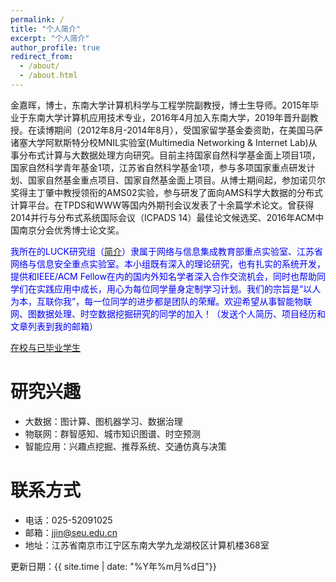 ```yaml
---
permalink: /
title: "个人简介"
excerpt: "个人简介"
author_profile: true
redirect_from: 
  - /about/
  - /about.html
---
```



金嘉晖，博士，东南大学计算机科学与工程学院副教授，博士生导师。2015年毕业于东南大学计算机应用技术专业，2016年4月加入东南大学，2019年晋升副教授。在读博期间（2012年8月-2014年8月），受国家留学基金委资助，在美国马萨诸塞大学阿默斯特分校MNIL实验室(Multimedia Networking & Internet Lab)从事分布式计算与大数据处理方向研究。目前主持国家自然科学基金面上项目1项，国家自然科学青年基金1项，江苏省自然科学基金1项，参与多项国家重点研发计划、国家自然基金重点项目、国家自然基金面上项目。从博士期间起，参加诺贝尔奖得主丁肇中教授领衔的AMS02实验，参与研发了面向AMS科学大数据的分布式计算平台。在TPDS和WWW等国内外期刊会议发表了十余篇学术论文。曾获得2014并行与分布式系统国际会议（ICPADS 14）最佳论文候选奖、2016年ACM中国南京分会优秀博士论文奖。

<span style="color: blue">我所在的LUCK研究组（[简介](https://pan.seu.edu.cn:443/link/8024180BE289E7F3A09ABDA1C9E00B29)）隶属于网络与信息集成教育部重点实验室、江苏省网络与信息安全重点实验室。本小组既有深入的理论研究，也有扎实的系统开发，提供和IEEE/ACM Fellow在内的国内外知名学者深入合作交流机会，同时也帮助同学们在实践应用中成长，用心为每位同学量身定制学习计划。我们的宗旨是“以人为本，互联你我”，每一位同学的进步都是团队的荣耀。欢迎希望从事智能物联网、图数据处理、时空数据挖掘研究的同学的加入！（发送个人简历、项目经历和文章列表到我的邮箱）

[在校与已毕业学生](https://pan.seu.edu.cn/link/2EF1438A593EA5B1F0F8A6A3C17875A1) 

研究兴趣
======

- 大数据：图计算、图机器学习、数据治理
- 物联网：群智感知、城市知识图谱、时空预测
- 智能应用：兴趣点挖掘、推荐系统、交通仿真与决策

联系方式
=====

- 电话：025-52091025
- 邮箱：jjin@seu.edu.cn
- 地址：江苏省南京市江宁区东南大学九龙湖校区计算机楼368室



更新日期：{{ site.time | date: "%Y年%m月%d日"}}

